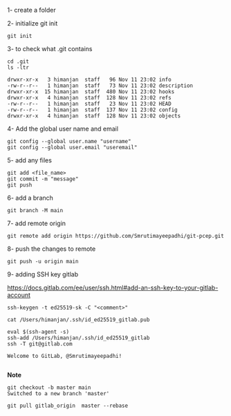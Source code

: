 1- create a folder

2- initialize git init
```
git init 
```
3- to check what .git contains
```
cd .git
ls -ltr

drwxr-xr-x   3 himanjan  staff   96 Nov 11 23:02 info
-rw-r--r--   1 himanjan  staff   73 Nov 11 23:02 description
drwxr-xr-x  15 himanjan  staff  480 Nov 11 23:02 hooks
drwxr-xr-x   4 himanjan  staff  128 Nov 11 23:02 refs
-rw-r--r--   1 himanjan  staff   23 Nov 11 23:02 HEAD
-rw-r--r--   1 himanjan  staff  137 Nov 11 23:02 config
drwxr-xr-x   4 himanjan  staff  128 Nov 11 23:02 objects
```
4- Add the global user name and email
```
git config --global user.name "username"
git config --global user.email "useremail"

```
5- add any files
```
git add <file_name>
git commit -m "message"
git push
```

6- add a branch
```
git branch -M main
```
7- add remote origin

```
git remote add origin https://github.com/Smrutimayeepadhi/git-pcep.git
```
8-  push the changes to remote
```
git push -u origin main
```

9- adding SSH key gitlab

https://docs.gitlab.com/ee/user/ssh.html#add-an-ssh-key-to-your-gitlab-account

```
ssh-keygen -t ed25519-sk -C "<comment>"

cat /Users/himanjan/.ssh/id_ed25519_gitlab.pub

eval $(ssh-agent -s)
ssh-add /Users/himanjan/.ssh/id_ed25519_gitlab
ssh -T git@gitlab.com

Welcome to GitLab, @Smrutimayeepadhi!


```

__Note__
```
git checkout -b master main
Switched to a new branch 'master'

git pull gitlab_origin  master --rebase
```